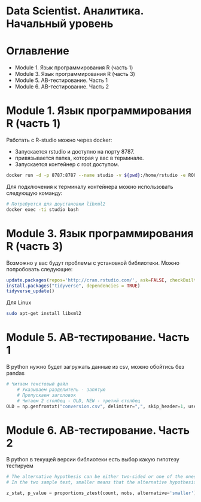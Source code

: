 # Data Scientist. Аналитика. Начальный уровень
# Оглавление
* Module 1. Язык программирования R (часть 1)
* Module 3. Язык программирования R (часть 3) 
* Module 5. AB-тестирование. Часть 1
* Module 6. AB-тестирование. Часть 2

# Module 1. Язык программирования R (часть 1)
Работать с R-studio можно через docker:
* Запускается rstudio и доступно на порту 8787.
* привязывается папка, которая у вас в терминале.
* Запускается контейнер с root доступом.

```bash
docker run -d -p 8787:8787 --name studio -v ${pwd}:/home/rstudio -e ROOT=TRUE -e PASSWORD="rstudio" rocker/rstudio
```

Для подключения к терминалу контейнера можно использовать следующую команду:
```bash
# Потребуется для доустановки libxml2
docker exec -ti studio bash
```

# Module 3. Язык программирования R (часть 3) 

Возможно у вас будут проблемы с установкой библиотеки. Можно попробовать следующие:
```R
update.packages(repos='http://cran.rstudio.com/', ask=FALSE, checkBuilt=TRUE)
install.packages("tidyverse", dependencies = TRUE)
tidyverse_update()
```

Для Linux
```bash
sudo apt-get install libxml2
```

# Module 5. AB-тестирование. Часть 1
В python нужно будет загружать данные из csv, можно обойтись без pandas
```python
# Читаем текстовый файл
    # Указываем разделитель - запятую
    # Пропускаем заголовок
    # Читаем 2 столбец - OLD, NEW - третий столбец
OLD = np.genfromtxt("conversion.csv", delimiter=",", skip_header=1, usecols=1)
```

# Module 6. AB-тестирование. Часть 2
В python в текущей версии библиотеки есть выбор какую гипотезу тестируем
```python
# The alternative hypothesis can be either two-sided or one of the onesided tests, smaller means that the alternative hypothesis is ``prop < value`` and larger means ``prop > value``.
# In the two sample test, smaller means that the alternative hypothesis is ``p1 < p2`` and larger means ``p1 > p2`` where ``p1`` is the proportion of the first sample and ``p2`` of the second one.

z_stat, p_value = proportions_ztest(count, nobs, alternative='smaller')
```